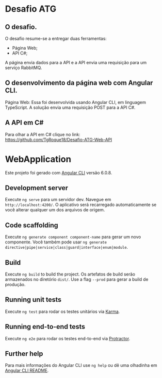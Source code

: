 # Desafio ATG

## O desafio.

O desafio resume-se a entregar duas ferramentas:
- Página Web;
- API C#;

A página envia dados para a API e a API envia uma requisição para um serviço RabbitMQ.

## O desenvolvimento da página web com Angular CLI.

Página Web:
Essa foi desenvolvida usando Angular CLI, em linguagem TypeScript. A solução envia uma requisição POST para a API C#.

## A API em C#
Para olhar a API em C# clique no link: https://github.com/TgRoque18/Desafio-ATG-Web-API

# WebApplication

Este projeto foi gerado com [Angular CLI](https://github.com/angular/angular-cli) versão 6.0.8.

## Development server

Execute `ng serve` para um servidor dev. Navegue em `http://localhost:4200/`. O aplicativo será recarregado automaticamente se você alterar qualquer um dos arquivos de origem.

## Code scaffolding

Execute `ng generate component component-name` para gerar um novo componente. Você também pode usar `ng generate directive|pipe|service|class|guard|interface|enum|module`.

## Build

Execute `ng build` to build the project. Os artefatos de build serão armazenados no diretório `dist/`. Use a flag `--prod` para gerar a build de produção.

## Running unit tests

Execute `ng test` para rodar os testes unitários via [Karma](https://karma-runner.github.io).

## Running end-to-end tests

Execute `ng e2e` para rodar os testes end-to-end via [Protractor](http://www.protractortest.org/).

## Further help

Para mais informações do Angular CLI use `ng help` ou dê uma olhadinha em [Angular CLI README](https://github.com/angular/angular-cli/blob/master/README.md).
